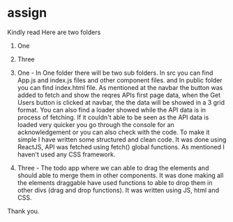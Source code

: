 # assign

Kindly read 
Here are two folders 
1) One
2) Three

1) One - In One folder there will be two sub folders. In src you can find App.js and index.js files and other component files. and In public folder you can find index.html file.
As mentioned at the navbar the button was added to fetch and show the reqres APIs first page data, when the Get Users button is clicked at navbar, the the data will be showed in a 3 grid format. You can also find a loader showed while the API data is in process of fetching. If it couldn't able to be seen as the API data is loaded very quicker you go through the console for an acknowledgement or you can also check with the code. To make it simple I have written some structured and clean code. It was done using ReactJS, API was fetched using fetch() global functions. As mentioned I haven't used any CSS framework.

2) Three - The todo app where we can able to drag the elements and should able to merge them in other components. It was done making all the elements draggable have used functions to able to drop them in other divs (drag and drop functions). It was written using JS, html and CSS.

Thank you.
